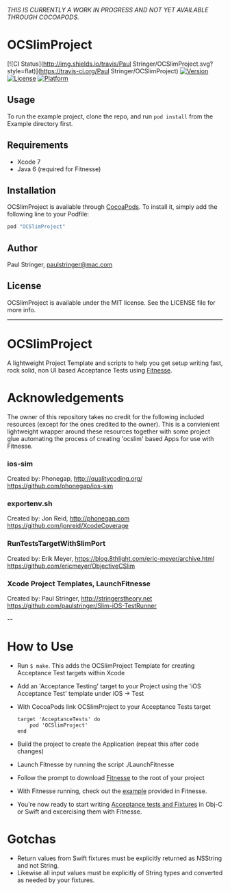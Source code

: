 *THIS IS CURRENTLY A WORK IN PROGRESS AND NOT YET AVAILABLE THROUGH COCOAPODS.*

# OCSlimProject

[![CI Status](http://img.shields.io/travis/Paul Stringer/OCSlimProject.svg?style=flat)](https://travis-ci.org/Paul Stringer/OCSlimProject)
[![Version](https://img.shields.io/cocoapods/v/CocoaSlim.svg?style=flat)](http://cocoapods.org/pods/OCSlimProject)
[![License](https://img.shields.io/cocoapods/l/CocoaSlim.svg?style=flat)](http://cocoapods.org/pods/OCSlimProject)
[![Platform](https://img.shields.io/cocoapods/p/CocoaSlim.svg?style=flat)](http://cocoapods.org/pods/OCSlimProject)

## Usage

To run the example project, clone the repo, and run `pod install` from the Example directory first.

## Requirements
- Xcode 7
- Java 6 (required for Fitnesse)


## Installation

OCSlimProject is available through [CocoaPods](http://cocoapods.org). To install
it, simply add the following line to your Podfile:

```ruby
pod "OCSlimProject"
```

## Author

Paul Stringer, paulstringer@mac.com

## License

OCSlimProject is available under the MIT license. See the LICENSE file for more info.


----------


# OCSlimProject
A lightweight Project Template and scripts to help you get setup writing fast, rock solid, non UI based Acceptance Tests using [Fitnesse](http://fitnesse.org).

# Acknowledgements
The owner of this repository takes no credit for the following included resources (except for the ones credited to the owner). This is a convienient lightweight wrapper around these resources together with some project glue automating the process of creating 'ocslim' based Apps  for use with Fitnesse.

### ios-sim

Created by: Phonegap, http://qualitycoding.org/
https://github.com/phonegap/ios-sim

### exportenv.sh

Created by: Jon Reid, http://phonegap.com
https://github.com/jonreid/XcodeCoverage

### RunTestsTargetWithSlimPort

Created by: Erik Meyer, https://blog.8thlight.com/eric-meyer/archive.html
https://github.com/ericmeyer/ObjectiveCSlim

### Xcode Project Templates, LaunchFitnesse
Created by: Paul Stringer, http://stringerstheory.net
https://github.com/paulstringer/Slim-iOS-TestRunner

--

How to Use
==========

* Run ```$ make```. This adds the OCSlimProject Template for creating Acceptance Test targets within Xcode
* Add an 'Acceptance Testing' target to your Project using the 'iOS Acceptance Test' template under iOS -> Test
* With CocoaPods link OCSlimProject to your Acceptance Tests target
    
	```
    target 'AcceptanceTests' do
	    pod 'OCSlimProject'
    end
	```
    
* Build the project to create the Application (repeat this after code changes)
* Launch Fitnesse by running the script ./LaunchFitnesse
* Follow the prompt to download [Fitnesse](http://www.fitnesse.org/FitNesseDownload) to the  root of your project
* With Fitnesse running, check out the [example](http://localhost:8080/CocoaSlimExamplePage) provided in Fitnesse.
* You're now ready to start writing [Acceptance tests and Fixtures](http://stringerstheory.net/acceptance-testing-with-ios/)  in Obj-C or Swift and excercising them with Fitnesse.

Gotchas
=====

* Return values from Swift fixtures must be explicitly returned as NSString and not String.
* Likewise all input values must be explicitly of String types and converted as needed by your fixtures.